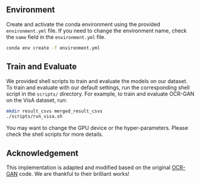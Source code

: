 ## Environment
Create and activate the conda environment using the provided `environment.yml` file. If you need to change the environment name, check the `name` field in the `environment.yml` file.

```bash
conda env create -f environment.yml
```

## Train and Evaluate
We provided shell scripts to train and evaluate the models on our dataset. To train and evaluate with our default settings, run the corresponding shell script in the `scripts/` directory. For example, to train and evaluate OCR-GAN on the VisA dataset, run:

```bash
mkdir result_csvs merged_result_csvs
./scripts/run_visa.sh
```

You may want to change the GPU device or the hyper-parameters. Please check the shell scripts for more details.

## Acknowledgement
This implementation is adapted and modified based on the original [OCR-GAN](https://github.com/zhangzjn/OCR-GAN) code. We are thankful to their brilliant works!
